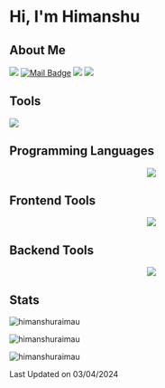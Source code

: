# Hi, I'm Himanshu



## About Me

[![](https://visitor-badge.laobi.icu/badge?page_id=himanshuraimau.himanshuraimau)](https://visitor-badge.laobi.icu/badge?page_id=himanshuraimau.himanshuraimau)
[![Mail Badge](https://img.shields.io/badge/-gmail-c14438?style=flat&logo=Gmail&logoColor=white&link=mailto:eryajf@163.com)](mailto:himanshuraimau9@gmail.com)
![](https://img.shields.io/github/stars/himanshuraimau?color=fefb7b&logo=Undertale)
[![](https://img.shields.io/github/followers/himanshuraimau?color=27da6b&logo=Handshake)](https://github.com/himanshuraimau?tab=followers)

## Tools
 <p <a href="https://skillicons.dev">
    <img src="https://skillicons.dev/icons?i=git,github,vscode,postman,vim" />
  </a>
</p>

## Programming Languages
<p align="center">
  <a href="https://skillicons.dev">
    <img src="https://skillicons.dev/icons?i=c,cpp,python,js,ts" />
  </a>
</p>

## Frontend Tools
<p align="center">
  <a href="https://skillicons.dev">
    <img src="https://skillicons.dev/icons?i=html,css,js,react,ts" />
  </a>
</p>

## Backend Tools
<p align="center">
  <a href="https://skillicons.dev">
    <img src="https://skillicons.dev/icons?i=nodejs,mongodb,npm,bash" />
  </a>
</p>


## Stats

<p><img src="https://github-readme-stats.vercel.app/api?username=himanshuraimau&theme=material-palenight&hide_border=false&include_all_commits=false&count_private=false" alt="himanshuraimau" /></p>
<p><img src="https://github-readme-streak-stats.herokuapp.com/?user=himanshuraimau&theme=material-palenight&hide_border=false" alt="himanshuraimau" /></p>
<p><img src="https://github-readme-stats.vercel.app/api/top-langs/?username=himanshuraimau&theme=material-palenight&hide_border=false&include_all_commits=false&count_private=false&layout=compact" alt="himanshuraimau" /></p>







 Last Updated on 03/04/2024
<!--END_SECTION:waka-->

<!--
**himanshuraimau/himanshuraimau** is a ✨ _special_ ✨ repository because its `README.md` (this file) appears on your GitHub profile.

Here are some ideas to get you started:

- 🔭 I’m currently working on ...
- 🌱 I’m currently learning ...
- 👯 I’m looking to collaborate on ...
- 🤔 I’m looking for help with ...
- 💬 Ask me about ...
- 📫 How to reach me: ...
- 😄 Pronouns: ...
- ⚡ Fun fact: ...
-->
